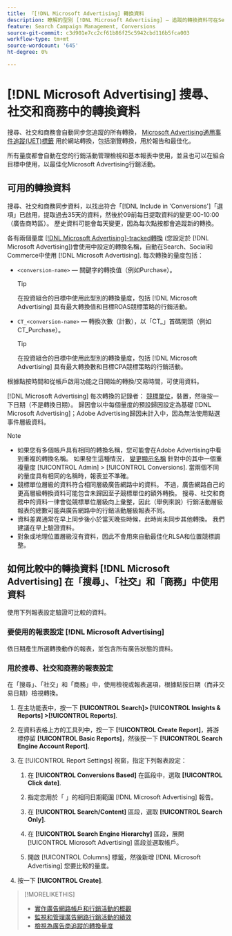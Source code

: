 ```yaml
---
title: 『[!DNL Microsoft Advertising] 轉換資料
description: 瞭解的型別 [!DNL Microsoft Advertising] — 追蹤的轉換資料可在Search、Social和Commerce中使用。
feature: Search Campaign Management, Conversions
source-git-commit: c3d901e7cc2cf61b86f25c5942cbd116b5fca003
workflow-type: tm+mt
source-wordcount: '645'
ht-degree: 0%

---
```


# [!DNL Microsoft Advertising] 搜尋、社交和商務中的轉換資料

搜尋、社交和商務會自動同步您追蹤的所有轉換， [Microsoft Advertising通用事件追蹤(UET)標籤](https://about.ads.microsoft.com/solutions/tools/universal-event-tracking) 用於網站轉換，包括瀏覽轉換，用於報告和最佳化。

所有量度都會自動在您的行銷活動管理檢視和基本報表中使用，並且也可以在組合目標中使用，以最佳化Microsoft Advertising行銷活動。

## 可用的轉換資料

搜尋、社交和商務同步資料，以找出符合「[!DNL Include in 'Conversions']「選項」已啟用，提取過去35天的資料，然後於09前每日提取資料的變更:00-10:00 （廣告商時區）。 歷史資料可能會每天變更，因為每次點按都會追蹤新的轉換。

各有兩個量度 [[!DNL Microsoft Advertising]-tracked轉換](https://help.ads.microsoft.com/apex/index/3/en-us/n5012) (您設定於 [!DNL Microsoft Advertising])會使用中設定的轉換名稱，自動在Search、Social和Commerce中使用 [!DNL Microsoft Advertising]. 每次轉換的量度包括：

* `<conversion-name>`  — 關鍵字的轉換值（例如Purchase）。

  >[!TIP]
  >
  >在投資組合的目標中使用此型別的轉換量度，包括 [!DNL Microsoft Advertising] 具有最大轉換值和目標ROAS競標策略的行銷活動。

* `CT_<conversion-name>`  — 轉換次數（計數），以「CT_」首碼開頭（例如CT_Purchase）。

  >[!TIP]
  >
  >在投資組合的目標中使用此型別的轉換量度，包括 [!DNL Microsoft Advertising] 具有最大轉換數和目標CPA競標策略的行銷活動。

根據點按時間和從帳戶啟用功能之日開始的轉換/交易時間，可使用資料。

[!DNL Microsoft Advertising] 每次轉換的記錄者： [競標單位](/help/search-social-commerce/glossary.md#a-b)，裝置，然後按一下日期（不是轉換日期）。 歸因會以中每個量度的預設歸因設定為基礎 [!DNL Microsoft Advertising]；Adobe Advertising歸因未計入中，因為無法使用點選事件層級資料。

>[!NOTE]
>
>* 如果您有多個帳戶具有相同的轉換名稱，您可能會在Adobe Advertising中看到重複的轉換名稱。 如果發生這種情況， [變更顯示名稱](/help/search-social-commerce/admin/conversion-metrics/conversion-metric-edit-display-name.md) 針對中的其中一個重複量度 [!UICONTROL Admin] > [!UICONTROL Conversions]. 當兩個不同的量度具有相同的名稱時，報表並不準確。
>* 競標單位層級的資料符合相同層級廣告網路中的資料。 不過，廣告網路自己的更高層級轉換資料可能包含未歸因至子競標單位的額外轉換。 搜尋、社交和商務中的資料一律會從競標單位層級向上彙整，因此（舉例來說）行銷活動層級報表的總數可能與廣告網路中的行銷活動層級報表不同。
>* 資料差異通常在早上同步後小於當天晚些時候，此時尚未同步其他轉換。 我們建議在早上驗證資料。
>* 對象或地理位置層級沒有資料，因此不會用來自動最佳化RLSA和位置競標調整。

## 如何比較中的轉換資料 [!DNL Microsoft Advertising] 在「搜尋」、「社交」和「商務」中使用資料

使用下列報表設定驗證可比較的資料。

### 要使用的報表設定 [!DNL Microsoft Advertising]

依日期產生所選轉換動作的報表，並包含所有廣告狀態的資料。

### 用於搜尋、社交和商務的報表設定

在「搜尋」、「社交」和「商務」中，使用檢視或報表選項，根據點按日期（而非交易日期）檢視轉換。

1. 在主功能表中，按一下 **[!UICONTROL Search]> [!UICONTROL Insights & Reports] >[!UICONTROL Reports]**.

1. 在資料表格上方的工具列中，按一下 **[!UICONTROL Create Report]**，將游標停留 **[!UICONTROL Basic Reports]**，然後按一下 **[!UICONTROL Search Engine Account Report]**.

1. 在 [!UICONTROL Report Settings] 視窗，指定下列報表設定：

   1. 在 **[!UICONTROL Conversions Based]** 在區段中，選取 **[!UICONTROL Click date]**.

   1. 指定您用於「 」的相同日期範圍 [!DNL Microsoft Advertising] 報告。

   1. 在 **[!UICONTROL Search/Content]** 區段，選取 **[!UICONTROL Search Only]**.

   1. 在 **[!UICONTROL Search Engine Hierarchy]** 區段，展開 [!UICONTROL Microsoft Advertising] 區段並選取帳戶。

   1. 開啟 [!UICONTROL Columns] 標籤，然後新增 [!DNL Microsoft Advertising] 您要比較的量度。

1. 按一下 **[!UICONTROL Create]**.

>[!MORELIKETHIS]
>
>* [實作廣告網路帳戶和行銷活動的概觀](campaign-implemention-overview.md)
>* [監視和管理廣告網路行銷活動的績效](monitor-performance-campaigns.md)
>* [檢視為廣告商追蹤的轉換量度](/help/search-social-commerce/admin/conversion-metrics/conversion-metric-view-tracked.md)
